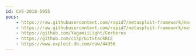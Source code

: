 ```yaml
---
id: CVE-2018-5955
pocs:
    - https://raw.githubusercontent.com/rapid7/metasploit-framework/master/modules/exploits/windows/http/gitstack_rce.rb
    - https://raw.githubusercontent.com/rapid7/metasploit-framework/master/modules/auxiliary/admin/http/gitstack_rest.rb
    - https://github.com/YagamiiLight/Cerberus
    - https://github.com/cisp/GitStackRCE
    - https://www.exploit-db.com/raw/44356
---
```

